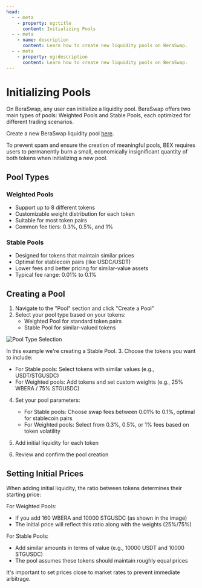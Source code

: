 ```yaml
---
head:
  - - meta
    - property: og:title
      content: Initializing Pools
  - - meta
    - name: description
      content: Learn how to create new liquidity pools on BeraSwap.
  - - meta
    - property: og:description
      content: Learn how to create new liquidity pools on BeraSwap.
---
```


<script setup>
  import config from '@berachain/config/constants.json';
</script>

# Initializing Pools

On BeraSwap, any user can initialize a liquidity pool. BeraSwap offers two main types of pools: Weighted Pools and Stable Pools, each optimized for different trading scenarios.

Create a new BeraSwap liquidity pool <a href="{{config.testnet.dapps.bex.url}}/pools/create" target="_blank">here</a>.

To prevent spam and ensure the creation of meaningful pools, BEX requires users to 
permanently burn a small, economically insignificant quantity of both tokens when 
initializing a new pool.
## Pool Types

### Weighted Pools
- Support up to 8 different tokens
- Customizable weight distribution for each token
- Suitable for most token pairs
- Common fee tiers: 0.3%, 0.5%, and 1%

### Stable Pools
- Designed for tokens that maintain similar prices
- Optimal for stablecoin pairs (like USDC/USDT)
- Lower fees and better pricing for similar-value assets
- Typical fee range: 0.01% to 0.1%

## Creating a Pool

1. Navigate to the "Pool" section and click "Create a Pool"
2. Select your pool type based on your tokens:
   - Weighted Pool for standard token pairs
   - Stable Pool for similar-valued tokens

![Pool Type Selection](/assets/create_pool_stable.png)

In this example we're creating a Stable Pool.
3. Choose the tokens you want to include:
   - For Stable pools: Select tokens with similar values (e.g., USDT/STGUSDC)
   - For Weighted pools: Add tokens and set custom weights (e.g., 25% WBERA / 75% STGUSDC)

4. Set your pool parameters:
   - For Stable pools: Choose swap fees between 0.01% to 0.1%, optimal for stablecoin pairs
   - For Weighted pools: Select from 0.3%, 0.5%, or 1% fees based on token volatility

5. Add initial liquidity for each token
6. Review and confirm the pool creation

## Setting Initial Prices

When adding initial liquidity, the ratio between tokens determines their starting price:

For Weighted Pools:
- If you add 160 WBERA and 10000 STGUSDC (as shown in the image)
- The initial price will reflect this ratio along with the weights (25%/75%)

For Stable Pools:
- Add similar amounts in terms of value (e.g., 10000 USDT and 10000 STGUSDC)
- The pool assumes these tokens should maintain roughly equal prices

It's important to set prices close to market rates to prevent immediate arbitrage.